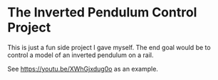 # The Inverted Pendulum Control Project

This is just a fun side project I gave myself. The end goal would be to control a model of an inverted pendulum on a rail.

See https://youtu.be/XWhGjxdug0o as an example.

